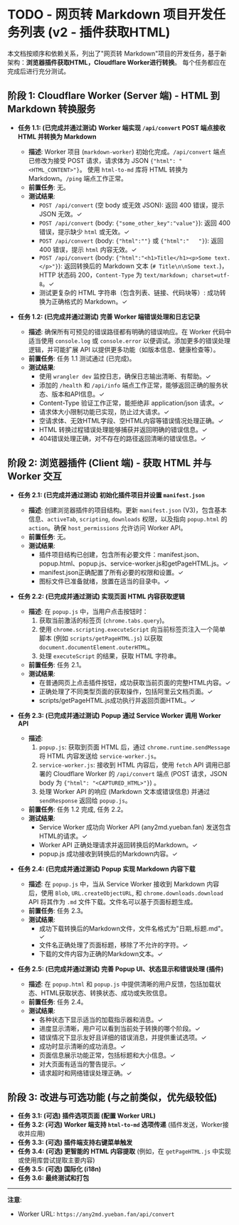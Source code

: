 # TODO - 网页转 Markdown 项目开发任务列表 (v2 - 插件获取HTML)

本文档按顺序和依赖关系，列出了"网页转 Markdown"项目的开发任务，基于新架构：**浏览器插件获取HTML，Cloudflare Worker进行转换**。
每个任务都应在完成后进行充分测试。

## 阶段 1: Cloudflare Worker (Server 端) - HTML 到 Markdown 转换服务

*   **任务 1.1: (已完成并通过测试) Worker 端实现 `/api/convert` POST 端点接收 HTML 并转换为 Markdown**
    *   **描述**: Worker 项目 (`markdown-worker`) 初始化完成。`/api/convert` 端点已修改为接受 POST 请求，请求体为 JSON `{"html": "<HTML_CONTENT>"}`。 使用 `html-to-md` 库将 HTML 转换为 Markdown。`/ping` 端点工作正常。
    *   **前置任务**: 无。
    *   **测试结果**:
        *   `POST /api/convert` (空 body 或无效 JSON): 返回 400 错误，提示 JSON 无效。✓
        *   `POST /api/convert` (body: `{"some_other_key":"value"}`): 返回 400 错误，提示缺少 `html` 或无效。✓
        *   `POST /api/convert` (body: `{"html":""}` 或 `{"html":"   "}`): 返回 400 错误，提示 `html` 内容无效。✓
        *   `POST /api/convert` (body: `{"html":"<h1>Title</h1><p>Some text.</p>"}`): 返回转换后的 Markdown 文本 (`# Title\n\nSome text.`)，HTTP 状态码 200，`Content-Type` 为 `text/markdown; charset=utf-8`。✓
        *   测试更复杂的 HTML 字符串（包含列表、链接、代码块等）: 成功转换为正确格式的 Markdown。✓

*   **任务 1.2: (已完成并通过测试) 完善 Worker 端错误处理和日志记录**
    *   **描述**: 确保所有可预见的错误路径都有明确的错误响应。在 Worker 代码中适当使用 `console.log` 或 `console.error` 以便调试。添加更多的错误处理逻辑，并可能扩展 API 以提供更多功能（如版本信息、健康检查等）。
    *   **前置任务**: 任务 1.1 测试通过 (已完成)。
    *   **测试结果**:
        *   使用 `wrangler dev` 监控日志，确保日志输出清晰、有帮助。✓
        *   添加的 `/health` 和 `/api/info` 端点工作正常，能够返回正确的服务状态、版本和API信息。✓
        *   Content-Type 验证工作正常，能拒绝非 application/json 请求。✓
        *   请求体大小限制功能已实现，防止过大请求。✓
        *   空请求体、无效HTML字段、空HTML内容等错误情况处理正确。✓
        *   HTML 转换过程错误处理能够捕获并返回明确的错误信息。✓
        *   404错误处理正确，对不存在的路径返回清晰的错误信息。✓

## 阶段 2: 浏览器插件 (Client 端) - 获取 HTML 并与 Worker 交互

*   **任务 2.1: (已完成并通过测试) 初始化插件项目并设置 `manifest.json`**
    *   **描述**: 创建浏览器插件的项目结构。更新 `manifest.json` (V3)，包含基本信息、`activeTab`, `scripting`, `downloads` 权限，以及指向 `popup.html` 的 `action`。确保 `host_permissions` 允许访问 Worker API。
    *   **前置任务**: 无。
    *   **测试结果**:
        *   插件项目结构已创建，包含所有必要文件：manifest.json、popup.html、popup.js、service-worker.js和getPageHTML.js。✓
        *   manifest.json正确配置了所有必要的权限和设置。✓
        *   图标文件已准备就绪，放置在适当的目录中。✓

*   **任务 2.2: (已完成并通过测试) 实现页面 HTML 内容获取逻辑**
    *   **描述**: 在 `popup.js` 中，当用户点击按钮时：
        1.  获取当前激活的标签页 (`chrome.tabs.query`)。
        2.  使用 `chrome.scripting.executeScript` 向当前标签页注入一个简单脚本 (例如 `scripts/getPageHTML.js`) 以获取 `document.documentElement.outerHTML`。
        3.  处理 `executeScript` 的结果，获取 HTML 字符串。
    *   **前置任务**: 任务 2.1。
    *   **测试结果**:
        *   在普通网页上点击插件按钮，成功获取当前页面的完整HTML内容。✓
        *   正确处理了不同类型页面的获取操作，包括阿里云文档页面。✓
        *   scripts/getPageHTML.js成功执行并返回页面HTML。✓

*   **任务 2.3: (已完成并通过测试) Popup 通过 Service Worker 调用 Worker API**
    *   **描述**:
        1.  `popup.js`: 获取到页面 HTML 后，通过 `chrome.runtime.sendMessage` 将 HTML 内容发送给 `service-worker.js`。
        2.  `service-worker.js`: 接收到 HTML 内容后，使用 `fetch` API 调用已部署的 Cloudflare Worker 的 `/api/convert` 端点 (POST 请求，JSON body 为 `{"html": "<CAPTURED_HTML>"}`) 。
        3.  处理 Worker API 的响应 (Markdown 文本或错误信息) 并通过 `sendResponse` 返回给 `popup.js`。
    *   **前置任务**: 任务 1.2 完成, 任务 2.2。
    *   **测试结果**:
        *   Service Worker 成功向 Worker API (any2md.yueban.fan) 发送包含HTML的请求。✓
        *   Worker API 正确处理请求并返回转换后的Markdown。✓
        *   popup.js 成功接收到转换后的Markdown内容。✓

*   **任务 2.4: (已完成并通过测试) Popup 实现 Markdown 内容下载**
    *   **描述**: 在 `popup.js` 中，当从 Service Worker 接收到 Markdown 内容后，使用 `Blob`, `URL.createObjectURL`, 和 `chrome.downloads.download` API 将其作为 `.md` 文件下载。文件名可以基于页面标题生成。
    *   **前置任务**: 任务 2.3。
    *   **测试结果**:
        *   成功下载转换后的Markdown文件，文件名格式为"日期_标题.md"。✓
        *   文件名正确处理了页面标题，移除了不允许的字符。✓
        *   下载的文件内容为正确的Markdown文本。✓

*   **任务 2.5: (已完成并通过测试) 完善 Popup UI、状态显示和错误处理 (插件)**
    *   **描述**: 在 `popup.html` 和 `popup.js` 中提供清晰的用户反馈，包括加载状态、HTML获取状态、转换状态、成功或失败信息。
    *   **前置任务**: 任务 2.4。
    *   **测试结果**:
        *   各种状态下显示适当的加载指示器和消息。✓
        *   进度显示清晰，用户可以看到当前处于转换的哪个阶段。✓
        *   错误情况下显示友好且详细的错误消息，并提供重试选项。✓
        *   成功时显示清晰的成功消息。✓
        *   页面信息展示功能正常，包括标题和大小信息。✓
        *   对大页面有适当的警告提示。✓
        *   请求超时和网络错误处理正确。✓

## 阶段 3: 改进与可选功能 (与之前类似，优先级较低)

*   **任务 3.1: (可选) 插件选项页面 (配置 Worker URL)**
*   **任务 3.2: (可选) Worker 端支持 `html-to-md` 选项传递** (插件发送，Worker接收并应用)
*   **任务 3.3: (可选) 插件端支持右键菜单触发**
*   **任务 3.4: (可选) 更智能的 HTML 内容提取** (例如，在 `getPageHTML.js` 中实现或使用库尝试提取主要内容)
*   **任务 3.5: (可选) 国际化 (i18n)**
*   **任务 3.6: 最终测试和打包**

---

**注意**: 
*   Worker URL: `https://any2md.yueban.fan/api/convert` 